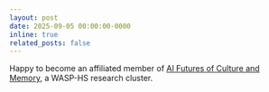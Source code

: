 ```yaml
---
layout: post
date: 2025-09-05 00:00:00-0000
inline: true
related_posts: false
---
```


Happy to become an affiliated member of [AI Futures of Culture and Memory](https://futuresai.net/), a WASP-HS research cluster.
